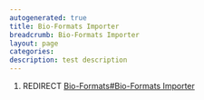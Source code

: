 ```yaml
---
autogenerated: true
title: Bio-Formats Importer
breadcrumb: Bio-Formats Importer
layout: page
categories: 
description: test description
---
```


1.  REDIRECT [Bio-Formats\#Bio-Formats Importer](Bio-Formats#Bio-Formats_Importer)
